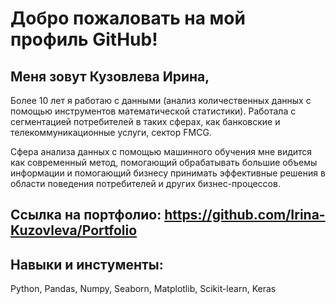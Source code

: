 # Добро пожаловать на мой профиль GitHub!

## Меня зовут Кузовлева Ирина,

Более 10 лет я работаю с данными (анализ количественных данных с помощью инструментов математической статистики). Работала с сегментацией потребителей в таких сферах, как банковские и телекоммуникационные услуги, сектор FMCG.

Сфера анализа данных с помощью машинного обучения мне видится как современный метод, помогающий обрабатывать большие объемы информации и помогающий бизнесу принимать эффективные решения в области поведения потребителей и других бизнес-процессов.

## Ссылка на портфолио: https://github.com/Irina-Kuzovleva/Portfolio

## Навыки и инстументы:

Python, Pandas, Numpy, Seaborn, Matplotlib, Scikit-learn, Keras
